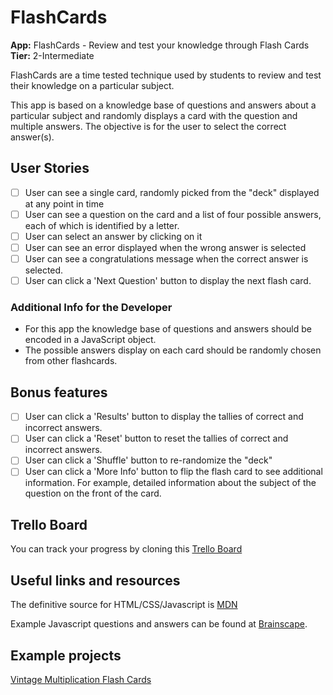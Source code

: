 # FlashCards

**App:** FlashCards - Review and test your knowledge through Flash Cards<br>
**Tier:** 2-Intermediate

FlashCards are a time tested technique used by students to review and test 
their knowledge on a particular subject. 

This app is based on a knowledge base of questions and answers about a
particular subject and randomly displays a card with the question and multiple 
answers. The objective is for the user to select the correct answer(s).

## User Stories

-   [ ] User can see a single card, randomly picked from the "deck" displayed 
at any point in time
-   [ ] User can see a question on the card and a list of four possible answers,
each of which is identified by a letter.
-   [ ] User can select an answer by clicking on it
-   [ ] User can see an error displayed when the wrong answer is selected
-   [ ] User can see a congratulations message when the correct answer is
selected.
-   [ ] User can click a 'Next Question' button to display the next flash card.

### Additional Info for the Developer
- For this app the knowledge base of questions and answers should be encoded in
a JavaScript object.
- The possible answers display on each card should be randomly chosen from 
other flashcards.

## Bonus features

-   [ ] User can click a 'Results' button to display the tallies of 
correct and incorrect answers.
-   [ ] User can click a 'Reset' button to reset the tallies of correct
and incorrect answers. 
-   [ ] User can click a 'Shuffle' button to re-randomize the "deck" 
-   [ ] User can click a 'More Info' button to flip the flash card to see
additional information. For example, detailed information about the subject
of the question on the front of the card.

## Trello Board

You can track your progress by cloning this [Trello Board](TBD)

## Useful links and resources

The definitive source for HTML/CSS/Javascript is [MDN](https://developer.mozilla.org/en-US/)

Example Javascript questions and answers can be found at 
[Brainscape](https://www.brainscape.com/subjects/javascript).

## Example projects

[Vintage Multiplication Flash Cards](https://codepen.io/NinoLopezTech/pen/vJBMpZ)
